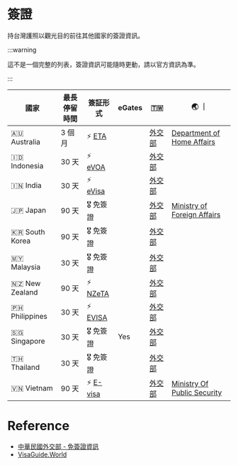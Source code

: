 # 簽證

持台灣護照以觀光目的前往其他國家的簽證資訊。

:::warning

這不是一個完整的列表，簽證資訊可能隨時更動，請以官方資訊為準。

:::

| 國家           | 最長停留時間 | 簽証形式                                                                                                     | eGates | 🇹🇼                                                                        | 🌏 ｜                                                                                                                           |
| -------------- | ------------ | ------------------------------------------------------------------------------------------------------------ | ------ | ------------------------------------------------------------------------- | ------------------------------------------------------------------------------------------------------------------------------- |
| 🇦🇺 Australia   | 3 個月       | ⚡️ [ETA](https://immi.homeaffairs.gov.au/visas/getting-a-visa/visa-listing/electronic-travel-authority-601) |        | [外交部](https://www.boca.gov.tw/sp-foof-countrycp-03-17-c471c-02-1.html) | [Department of Home Affairs](https://immi.homeaffairs.gov.au/visas/getting-a-visa/visa-listing/electronic-travel-authority-601) |
| 🇮🇩 Indonesia   | 30 天        | ⚡️ [eVOA](https://molina.imigrasi.go.id/)                                                                   |        | [外交部](https://www.boca.gov.tw/sp-foof-countrycp-03-12-c23b0-02-1.html) |                                                                                                                                 |
| 🇮🇳 India       | 30 天        | ⚡️ [eVisa](https://indianvisaonline.gov.in/evisa/tvoa.html)                                                 |        | [外交部](https://www.boca.gov.tw/sp-foof-countrycp-03-21-84369-02-1.html) |                                                                                                                                 |
| 🇯🇵 Japan       | 90 天        | 🎖️ 免簽證                                                                                                    |        | [外交部](https://www.boca.gov.tw/sp-foof-countrycp-03-29-77969-02-1.html) | [Ministry of Foreign Affairs](https://www.mofa.go.jp/j_info/visit/visa/short/novisa.html)                                       |
| 🇰🇷 South Korea | 90 天        | 🎖️ 免簽證                                                                                                    |        | [外交部](https://www.boca.gov.tw/sp-foof-countrycp-03-1-6256a-02-1.html)  |                                                                                                                                 |
| 🇲🇾 Malaysia    | 30 天        | 🎖️ 免簽證                                                                                                    |        | [外交部](https://www.boca.gov.tw/sp-foof-countrycp-03-23-a7372-02-1.html) |                                                                                                                                 |
| 🇳🇿 New Zealand | 90 天        | ⚡️ [NZeTA](https://www.immigration.govt.nz/new-zealand-visas/visas/visa/nzeta)                              |        | [外交部](https://www.boca.gov.tw/sp-foof-countrycp-03-19-2e478-02-1.html) |                                                                                                                                 |
| 🇵🇭 Philippines | 30 天        | ⚡️ [EVISA](https://onlinetravel.meco.org.tw/EVISA/)                                                         |        | [外交部](https://www.boca.gov.tw/sp-foof-countrycp-03-11-6fcbf-02-1.html) |                                                                                                                                 |
| 🇸🇬 Singapore   | 30 天        | 🎖️ 免簽證                                                                                                    | Yes    | [外交部](https://www.boca.gov.tw/sp-foof-countrycp-03-10-fa952-02-1.html) |                                                                                                                                 |
| 🇹🇭 Thailand    | 30 天        | 🎖️ 免簽證                                                                                                    |        | [外交部](https://www.boca.gov.tw/sp-foof-countrycp-03-24-dec45-02-1.html) |                                                                                                                                 |
| 🇻🇳 Vietnam     | 90 天        | ⚡️ [E-visa](https://evisa.immigration.gov.vn/web/guest/trang-chu-ttdt)                                      |        | [外交部](https://www.boca.gov.tw/sp-foof-countrycp-03-8-f4a19-02-1.html)  | [Ministry Of Public Security](https://dichvucong.bocongan.gov.vn/bocongan/bothutuc/tthc?matt=26277)                             |

# Reference

- [中華民國外交部 - 免簽證資訊](https://www.mofa.gov.tw/FreeVisa.aspx?n=545&sms=81)
- [VisaGuide.World](https://visaguide.world/visa-free-countries/taiwanese-passport/)
